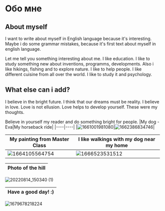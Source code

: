 # Обо мне
## About myself

I want to write about myself in English language because it's interesting. Maybe i do some grammar mistakes, because it's first text about myself in english language. 

Let me tell you something interesting about me. I like education. I like to study something new about inventions, programms, developments. Also i like hikings, fishing and to explore nature. I like to help people. I like different cuisine from all over the world. I like to study it and psychology. 

What else can i add?
----


I believe in the bright future. I think that our dreams must be reality. I believe in love.
Love is not ellusion. Love helps to develop yourself.
These were my thoughts.

Believe in yourself my reader and do something bright for people. 
|My dog - Eva|My horseback ride|
|----|----|
|![1661001981080](https://user-images.githubusercontent.com/130222790/232258377-b29313ec-bf2d-44be-ab67-b4b960175dda.jpg)|![1662386834746](https://user-images.githubusercontent.com/130222790/232258382-e399836d-a2eb-4ac1-83ec-26875d618181.jpg)|


|My painting from Master Class|I like walkings with my dog near my home|
|----|----|
|![1664105564754](https://user-images.githubusercontent.com/130222790/232258388-b3c88d69-7925-47dc-bd0c-f10dd7992586.jpg)|![1666523531512](https://user-images.githubusercontent.com/130222790/232258443-21ec181f-e98c-42cc-adaa-4cf287662b9a.jpg)|


|Photo of the hill|
|----|
![20220814_150340 (1)](https://user-images.githubusercontent.com/130222790/232258299-1cbd2b7e-56e4-4f23-a970-6966e6106f56.png)

|Have a good day! :)|
|----|
![1679678218224](https://user-images.githubusercontent.com/130222790/232258348-4c5c107f-70d1-45dc-99cb-b587960ce7ef.jpg)



